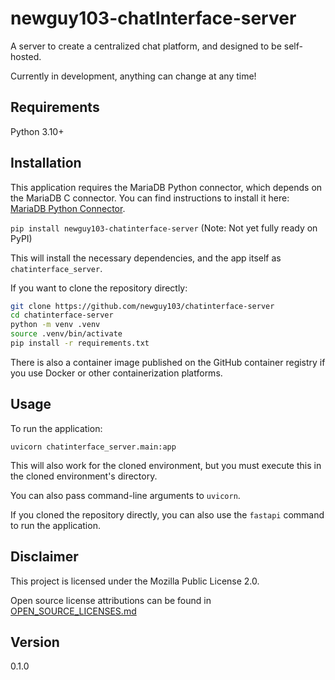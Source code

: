 # newguy103-chatInterface-server

A server to create a centralized chat platform, and designed to be self-hosted.

Currently in development, anything can change at any time!

## Requirements

Python 3.10+

## Installation

This application requires the MariaDB Python connector, which depends on the MariaDB C connector. You can find
instructions to install it here: [MariaDB Python Connector](https://mariadb.com/docs/server/connect/programming-languages/python/install/).

`pip install newguy103-chatinterface-server` (Note: Not yet fully ready on PyPI)

This will install the necessary dependencies, and the app itself as `chatinterface_server`.

If you want to clone the repository directly:

```bash
git clone https://github.com/newguy103/chatinterface-server
cd chatinterface-server
python -m venv .venv
source .venv/bin/activate
pip install -r requirements.txt
```

There is also a container image published on the GitHub container registry if you use Docker or other containerization platforms.

## Usage

To run the application:

`uvicorn chatinterface_server.main:app`

This will also work for the cloned environment, but you must execute this in the cloned environment's directory.

You can also pass command-line arguments to `uvicorn`.

If you cloned the repository directly, you can also use the `fastapi` command to run the application.

## Disclaimer

This project is licensed under the Mozilla Public License 2.0.

Open source license attributions can be found in [OPEN_SOURCE_LICENSES.md](OPEN_SOURCE_LICENSES.md)

## Version

0.1.0
